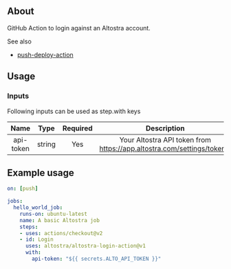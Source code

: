 ## About

GitHub Action to login against an Altostra account.

See also
* [push-deploy-action](https://github.com/altostra/push-deploy-action/tree/alpha)

## Usage

### Inputs
Following inputs can be used as step.with keys

| Name  | Type  | Required | Description  |
|:-:|:-:|:-:|:-:|
| api-token  | string  |  Yes |  Your Altostra API token from https://app.altostra.com/settings/tokens. |

## Example usage
```yaml
on: [push]

jobs:
  hello_world_job:
    runs-on: ubuntu-latest
    name: A basic Altostra job
    steps:
    - uses: actions/checkout@v2
    - id: Login
      uses: altostra/altostra-login-action@v1
      with:
        api-token: "${{ secrets.ALTO_API_TOKEN }}"
```
